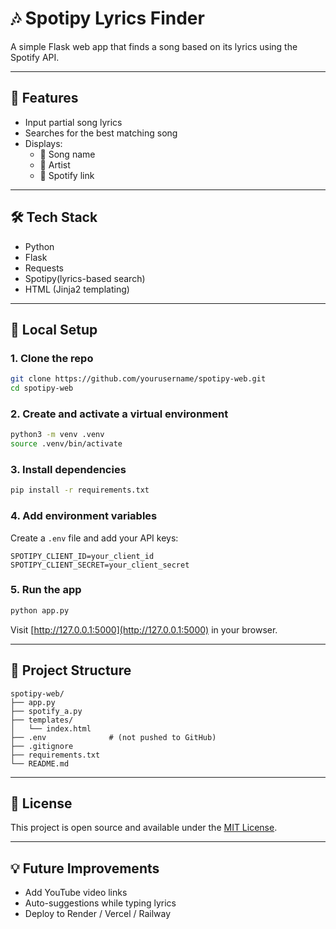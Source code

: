 

# 🎶 Spotipy Lyrics Finder

A simple Flask web app that finds a song based on its lyrics using the Spotify API.

---

## 🚀 Features

- Input partial song lyrics
- Searches for the best matching song
- Displays:
  - 🎵 Song name
  - 🎤 Artist
  - 🔗 Spotify link

---

## 🛠️ Tech Stack

- Python
- Flask
- Requests
- Spotipy(lyrics-based search)
- HTML (Jinja2 templating)

---

## 🧪 Local Setup

### 1. Clone the repo

```bash
git clone https://github.com/yourusername/spotipy-web.git
cd spotipy-web
```

### 2. Create and activate a virtual environment

```bash
python3 -m venv .venv
source .venv/bin/activate
```

### 3. Install dependencies

```bash
pip install -r requirements.txt
```

### 4. Add environment variables

Create a `.env` file and add your API keys:

```env
SPOTIPY_CLIENT_ID=your_client_id
SPOTIPY_CLIENT_SECRET=your_client_secret
```

### 5. Run the app

```bash
python app.py
```

Visit [http://127.0.0.1:5000](http://127.0.0.1:5000) in your browser.

---

## 📂 Project Structure

```
spotipy-web/
├── app.py
├── spotify_a.py
├── templates/
│   └── index.html
├── .env              # (not pushed to GitHub)
├── .gitignore
├── requirements.txt
└── README.md
```

---

## 🧾 License

This project is open source and available under the [MIT License](LICENSE).

---

## 💡 Future Improvements

- Add YouTube video links
- Auto-suggestions while typing lyrics
- Deploy to Render / Vercel / Railway